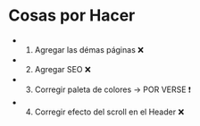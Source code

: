 # Cosas por Hacer

- 1. Agregar las démas páginas ❌
- 2. Agregar SEO ❌
- 3. Corregir paleta de colores -> POR VERSE ❗
- 4. Corregir efecto del scroll en el Header ❌